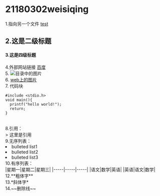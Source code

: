 # 21180302weisiqing
1.指向另一个文件 [test](test.md)
## 2.这是二级标题
#### 3.这是四级标题
4.外部网站链接 [百度](https://www.baidu.com/)</br>
5. ![目录中的图片](.jpg)</br>
6. [web上的图片](https://image.baidu.com/search/detail?ct=503316480&z=0&ipn=d&word=%E5%9B%BE%E7%89%87&hs=2&pn=4&spn=0&di=168960&pi=0&rn=1&tn=baiduimagedetail&is=0%2C0&ie=utf-8&oe=utf-8&cl=2&lm=-1&cs=2496571732%2C442429806&os=1196735030%2C3074154647&simid=4138296572%2C513061360&adpicid=0&lpn=0&ln=30&fr=ala&fm=&sme=&cg=&bdtype=0&oriquery=%E5%9B%BE%E7%89%87&objurl=https%3A%2F%2Fgimg2.baidu.com%2Fimage_search%2Fsrc%3Dhttp%3A%2F%2F1812.img.pp.sohu.com.cn%2Fimages%2Fblog%2F2009%2F11%2F18%2F18%2F8%2F125b6560a6ag214.jpg%26refer%3Dhttp%3A%2F%2F1812.img.pp.sohu.com.cn%26app%3D2002%26size%3Df9999%2C10000%26q%3Da80%26n%3D0%26g%3D0n%26fmt%3Djpeg%3Fsec%3D1622298650%26t%3Dbddde0b6c2caf9c232b7aa7cb4c39353&fromurl=ippr_z2C%24qAzdH3FAzdH3Fks52_z%26e3Bftgw_z%26e3BvgAzdH3F1r55sAzdH3Fks52AzdH3FfAzdH3Fks52_mc8vbljda8aa24yo_z%26e3Bip4s%3F41%3D21&gsm=5&islist=&querylist=)</br>
7. 代码块</br>
  ```
  #include <stdio.h>
  void main(){
    printf("hello world!");
    return;
  }
  ```
  </br>
8.引用：</br>
> 这里是引用
</br>
9.无序列表：</br>
<li> bulleted list1 </br>
<li> bulleted list2 </br>
<li> bulleted list3 </br>
10.有序列表：</br>
|星期一|星期二|星期三|  
|-----|-----|-----|
|语文|数学|英语|
|英语|语文|数学|
</br>
12.**粗体字**</br>
13.*斜体字*</br>
14.~~删除线~~</br>
